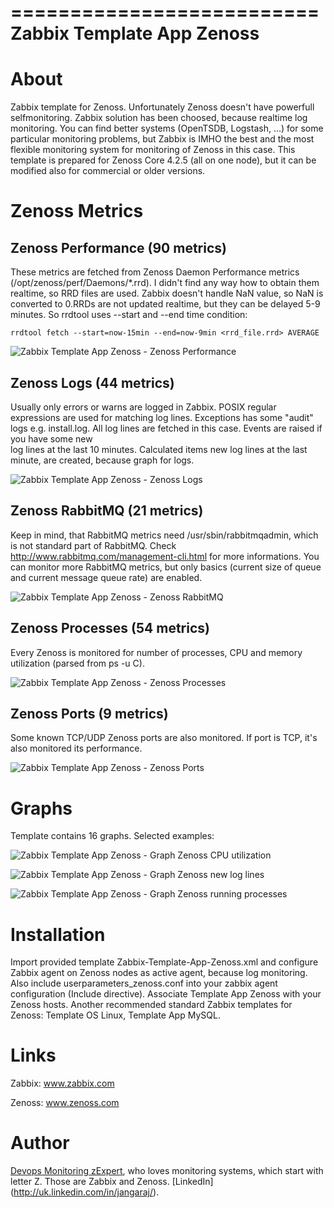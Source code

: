 ==========================
Zabbix Template App Zenoss
==========================

About
=====

Zabbix template for Zenoss. Unfortunately Zenoss doesn't have powerfull  
selfmonitoring. Zabbix solution has been choosed, because realtime log 
monitoring. You can find better systems (OpenTSDB, Logstash, ...) for some 
particular monitoring problems, but Zabbix is IMHO the best and the most flexible 
monitoring system for monitoring of Zenoss in this case. This template is 
prepared for Zenoss Core 4.2.5 (all on one node), but it can be modified also 
for commercial or older versions.

Zenoss Metrics
==============

Zenoss Performance (90 metrics)
-------------------------------

These metrics are fetched from Zenoss Daemon Performance metrics 
(/opt/zenoss/perf/Daemons/*.rrd). I didn't find any way how to obtain them 
realtime, so RRD files are used. Zabbix doesn't handle NaN value, so NaN is 
converted to 0.RRDs are not updated realtime, but they can be delayed 
5-9 minutes. So rrdtool uses --start and --end time condition:

    rrdtool fetch --start=now-15min --end=now-9min <rrd_file.rrd> AVERAGE
  
![Zabbix Template App Zenoss - Zenoss Performance](https://raw.github.com/jangaraj/Zabbix-Template-App-Zenoss/master/images/Zabbix_Zenoss_App_Template_metrics_Zenoss_Performance.png)  


Zenoss Logs (44 metrics)
------------------------

Usually only errors or warns are logged in Zabbix. POSIX regular expressions are 
used for matching log lines. Exceptions has some "audit" logs e.g. install.log. 
All log lines are fetched in this case. Events are raised if you have some new  
log lines at the last 10 minutes. Calculated items new log lines at the last 
minute, are created, because graph for logs.

![Zabbix Template App Zenoss - Zenoss Logs](https://raw.github.com/jangaraj/Zabbix-Template-App-Zenoss/master/images/Zabbix_Zenoss_App_Template_metrics_Zenoss_Logs.png)


Zenoss RabbitMQ (21 metrics)
----------------------------

Keep in mind, that RabbitMQ metrics need /usr/sbin/rabbitmqadmin, which is not 
standard part of RabbitMQ. Check http://www.rabbitmq.com/management-cli.html for 
more informations. You can monitor more RabbitMQ metrics, but only basics 
(current size of queue and current message queue rate) are enabled. 

![Zabbix Template App Zenoss - Zenoss RabbitMQ](https://raw.github.com/jangaraj/Zabbix-Template-App-Zenoss/master/images/Zabbix_Zenoss_App_Template_metrics_Zenoss_RabbitMQ.png)


Zenoss Processes (54 metrics)
-----------------------------

Every Zenoss is monitored for number of processes, CPU and memory utilization 
(parsed from ps -u C).

![Zabbix Template App Zenoss - Zenoss Processes](https://raw.github.com/jangaraj/Zabbix-Template-App-Zenoss/master/images/Zabbix_Zenoss_App_Template_metrics_Zenoss_Processes.png)


Zenoss Ports (9 metrics)
------------------------

Some known TCP/UDP Zenoss ports are also monitored. If port is TCP, it's also 
monitored its performance.

![Zabbix Template App Zenoss - Zenoss Ports](https://raw.github.com/jangaraj/Zabbix-Template-App-Zenoss/master/images/Zabbix_Zenoss_App_Template_metrics_Zenoss_Ports.png)


Graphs
======
Template contains 16 graphs. Selected examples:

![Zabbix Template App Zenoss - Graph Zenoss CPU utilization](https://raw.github.com/jangaraj/Zabbix-Template-App-Zenoss/master/images/Zabbix_Zenoss_App_Template_graph_Zenoss_CPU_utilization.png)

![Zabbix Template App Zenoss - Graph Zenoss new log lines](https://raw.github.com/jangaraj/Zabbix-Template-App-Zenoss/master/images/Zabbix_Zenoss_App_Template_graph_Zenoss_new_log_lines.png)

![Zabbix Template App Zenoss - Graph Zenoss running processes](https://raw.github.com/jangaraj/Zabbix-Template-App-Zenoss/master/images/Zabbix_Zenoss_App_Template_graph_Zenoss_running_processes.png)


Installation
============

Import provided template Zabbix-Template-App-Zenoss.xml and configure Zabbix 
agent on Zenoss nodes as active agent, because log monitoring. Also include 
userparameters_zenoss.conf into your zabbix agent configuration 
(Include directive). Associate Template App Zenoss with your Zenoss hosts. 
Another recommended standard Zabbix templates for Zenoss: Template OS Linux, 
Template App MySQL. 


Links
=====

Zabbix: www.zabbix.com

Zenoss: www.zenoss.com

Author
======
 
[Devops Monitoring zExpert](http://www.jangaraj.com), who loves monitoring systems, which start with letter Z. Those are Zabbix and Zenoss. [LinkedIn] (http://uk.linkedin.com/in/jangaraj/).
